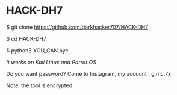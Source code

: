 # HACK-DH7
$ git clone https://github.com/darkhacker707/HACK-DH7

$ cd HACK-DH7

$ python3 YOU_CAN.pyc

*It works on Kali Linux and Parrot OS*


Do you want password? Come to Instagram, my account : g.mc.7x


Note, the tool is encrypted

